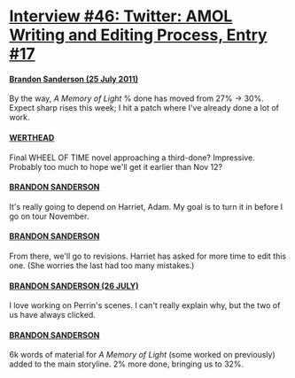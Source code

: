 # [Interview #46: Twitter: AMOL Writing and Editing Process, Entry #17](https://www.theoryland.com/intvmain.php?i=46#17)

#### [Brandon Sanderson (25 July 2011)](http://twitter.com/BrandSanderson/status/95626923769724928)

By the way,
*A Memory of Light*
% done has moved from 27% -> 30%. Expect sharp rises this week; I hit a patch where I've already done a lot of work.

#### [WERTHEAD](http://twitter.com/Werthead/status/95633835819147265)

Final WHEEL OF TIME novel approaching a third-done? Impressive. Probably too much to hope we'll get it earlier than Nov 12?

#### [BRANDON SANDERSON](http://twitter.com/BrandSanderson/status/95668778569969664)

It's really going to depend on Harriet, Adam. My goal is to turn it in before I go on tour November.

#### [BRANDON SANDERSON](http://twitter.com/BrandSanderson/status/95668990109683713)

From there, we'll go to revisions. Harriet has asked for more time to edit this one. (She worries the last had too many mistakes.)

#### [BRANDON SANDERSON (26 JULY)](http://twitter.com/BrandSanderson/status/95939459169796096)

I love working on Perrin's scenes. I can't really explain why, but the two of us have always clicked.

#### [BRANDON SANDERSON](http://twitter.com/BrandSanderson/status/95983762822807552)

6k words of material for
*A Memory of Light*
(some worked on previously) added to the main storyline. 2% more done, bringing us to 32%.

